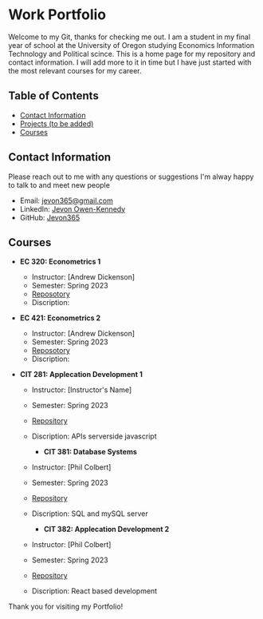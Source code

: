 # Work Portfolio

Welcome to my Git, thanks for checking me out. I am a student in my final year of school at the University of Oregon studying Economics Information Technology and Political scince. This is a home page for my repository and contact information. I will add more to it in time but I have just started with the most relevant courses for my career. 

## Table of Contents
- [Contact Information](#contact-information)
- [Projects (to be added)](#projects)
- [Courses](#courses)


## Contact Information


Please reach out to me with any questions or suggestions I'm alway happy to talk to and meet new people

- Email: jevon365@gmail.com
- LinkedIn: [Jevon Owen-Kennedy](https://www.linkedin.com/in/jevon-owen-kennedy)
- GitHub: [Jevon365](https://github.com/jevon365)

<!--
## Projects

### Project 1: Project Name
Description: This project involved designing and implementing a web application for [describe project details].

[Link to Project 1 Repository](https://github.com/yourusername/project1)

### Project 2: Project Name
Description: In this project, I [briefly describe the project's scope and goals].

[Link to Project 2 Repository](https://github.com/yourusername/project2)
-->

## Courses

- **EC 320: Econometrics 1**
  - Instructor: [Andrew Dickenson]
  - Semester: Spring 2023
  - [Reposotory](https://github.com/jevon365/EC-320)
  - Discription:

  
- **EC 421: Econometrics 2**
  - Instructor: [Andrew Dickenson]
  - Semester: Spring 2023
  - [Reposotory](https://github.com/jevon365/EC-421)
  - Discription: 

- **CIT 281: Applecation Development 1**
  - Instructor: [Instructor's Name]
  - Semester: Spring 2023
  - [Repository](https://github.com/yourusername/course2)
  - Discription: APIs serverside javascript
 
    - **CIT 381: Database Systems**
  - Instructor: [Phil Colbert]
  - Semester: Spring 2023
  - [Repository](https://github.com/yourusername/course2)
  - Discription: SQL and mySQL server
 
    - **CIT 382: Applecation Development 2**
  - Instructor: [Phil Colbert]
  - Semester: Spring 2023
  - [Repository](https://github.com/yourusername/course2)
  - Discription:  React based development


Thank you for visiting my Portfolio!
